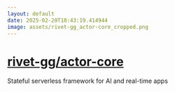 ```yaml
---
layout: default
date: 2025-02-20T18:43:19.414944
image: assets/rivet-gg_actor-core_cropped.png
---
```


# [rivet-gg/actor-core](https://github.com/rivet-gg/actor-core)

Stateful serverless framework for AI and real-time apps
